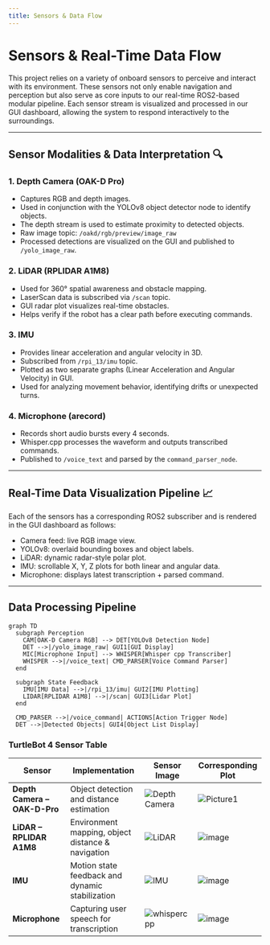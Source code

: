 ```yaml
---
title: Sensors & Data Flow
---
```


# Sensors & Real-Time Data Flow

This project relies on a variety of onboard sensors to perceive and interact with its environment. 
These sensors not only enable navigation and perception but also serve as core inputs to our real-time ROS2-based modular pipeline. 
Each sensor stream is visualized and processed in our GUI dashboard, allowing the system to respond interactively to the surroundings.

---

## Sensor Modalities & Data Interpretation 🔍 

### 1. Depth Camera (OAK-D Pro)
- Captures RGB and depth images.
- Used in conjunction with the YOLOv8 object detector node to identify objects.
- The depth stream is used to estimate proximity to detected objects.
- Raw image topic: `/oakd/rgb/preview/image_raw`
- Processed detections are visualized on the GUI and published to `/yolo_image_raw`.

### 2. LiDAR (RPLIDAR A1M8)
- Used for 360° spatial awareness and obstacle mapping.
- LaserScan data is subscribed via `/scan` topic.
- GUI radar plot visualizes real-time obstacles.
- Helps verify if the robot has a clear path before executing commands.

### 3. IMU
- Provides linear acceleration and angular velocity in 3D.
- Subscribed from `/rpi_13/imu` topic.
- Plotted as two separate graphs (Linear Acceleration and Angular Velocity) in GUI.
- Used for analyzing movement behavior, identifying drifts or unexpected turns.

### 4. Microphone (arecord)
- Records short audio bursts every 4 seconds.
- Whisper.cpp processes the waveform and outputs transcribed commands.
- Published to `/voice_text` and parsed by the `command_parser_node`.

---

## Real-Time Data Visualization Pipeline 📈 

Each of the sensors has a corresponding ROS2 subscriber and is rendered in the GUI dashboard as follows:

- Camera feed: live RGB image view.
- YOLOv8: overlaid bounding boxes and object labels.
- LiDAR: dynamic radar-style polar plot.
- IMU: scrollable X, Y, Z plots for both linear and angular data.
- Microphone: displays latest transcription + parsed command.

---

## Data Processing Pipeline

```mermaid
graph TD
  subgraph Perception
    CAM[OAK-D Camera RGB] --> DET[YOLOv8 Detection Node]
    DET -->|/yolo_image_raw| GUI1[GUI Display]
    MIC[Microphone Input] --> WHISPER[Whisper cpp Transcriber]
    WHISPER -->|/voice_text| CMD_PARSER[Voice Command Parser]
  end

  subgraph State Feedback
    IMU[IMU Data] -->|/rpi_13/imu| GUI2[IMU Plotting]
    LIDAR[RPLIDAR A1M8] -->|/scan| GUI3[Lidar Plot]
  end

  CMD_PARSER -->|/voice_command| ACTIONS[Action Trigger Node]
  DET -->|Detected Objects| GUI4[Object List Display]
```

### **TurtleBot 4 Sensor Table**

| **Sensor**               | **Implementation**                              | **Sensor Image**                                                                                                                                  | **Corresponding Plot** |
|--------------------------|--------------------------------------------------|---------------------------------------------------------------------------------------------------------------------------------------------------|-------------------------|
| **Depth Camera – OAK-D-Pro** | Object detection and distance estimation           | ![Depth Camera](https://github.com/user-attachments/assets/c8d24fc5-43ca-472e-8b87-457bf03e5386)                                             |![Picture1](https://github.com/user-attachments/assets/f6197cbe-517e-4a3b-9241-3d65ccb5c4ac)  |
| **LiDAR – RPLIDAR A1M8**     | Environment mapping, object distance & navigation | ![LiDAR](https://github.com/user-attachments/assets/61bd3394-74c4-4f4c-b989-9d63fbd989a9)                                                     | ![image](https://github.com/user-attachments/assets/493433f1-17ae-4e12-b67b-332163f545a4) |
| **IMU**                  | Motion state feedback and dynamic stabilization  | ![IMU](https://github.com/user-attachments/assets/3e5b5011-147c-44e6-b5ac-66b6b46a7fa6)                                                            | ![image](https://github.com/user-attachments/assets/a533e9a3-0bf9-40f5-8d52-ab0f54c05c23) |
| **Microphone**           | Capturing user speech for transcription          |  ![whispercpp](https://github.com/user-attachments/assets/7f51fb1c-d37c-4c93-96e5-7fd147a1d141)                                                    | ![image](https://github.com/user-attachments/assets/6daf667b-76c5-4b7f-abd9-2970b01dcfdc) |







